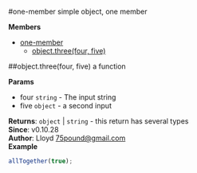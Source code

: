 
<a name="module_one-member"></a>
#one-member
simple object, one member

**Members**

* [one-member](#module_one-member)
  * [object.three(four, five)](#module_one-member.three)

<a name="module_one-member.three"></a>
##object.three(four, five)
a function

**Params**

- four `string` - The input string
- five `object` - a second input

**Returns**: `object` | `string` - this return has several types  
**Since**: v0.10.28  
**Author**: Lloyd <75pound@gmail.com>  
**Example**  
```js
allTogether(true);
```


